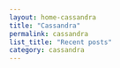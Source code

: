 ```yaml
---
layout: home-cassandra
title: "Cassandra"
permalink: cassandra
list_title: "Recent posts"
category: cassandra
---
```

